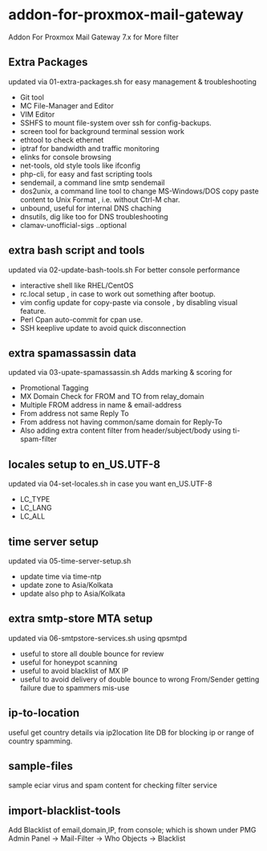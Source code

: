 # addon-for-proxmox-mail-gateway
Addon For Proxmox Mail Gateway 7.x for More filter

## Extra Packages 
updated via 01-extra-packages.sh for easy management & troubleshooting
 - Git tool
 - MC File-Manager and Editor
 - VIM Editor
 - SSHFS to mount file-system over ssh for config-backups.
 - screen tool for background terminal session work
 - ethtool to check ethernet
 - iptraf for bandwidth and traffic monitoring
 - elinks for console browsing
 - net-tools, old style tools like ifconfig
 - php-cli, for easy and fast scripting tools
 - sendemail, a command line smtp sendemail
 - dos2unix, a command line tool to change MS-Windows/DOS copy paste content to Unix Format , i.e. without Ctrl-M char.
 - unbound, useful for internal DNS chaching 
 - dnsutils, dig like too for DNS troubleshooting
 - clamav-unofficial-sigs ..optional
 
 ## extra bash script and tools
updated via 02-update-bash-tools.sh For better console performance
- interactive shell like RHEL/CentOS
- rc.local setup , in case to work out something after bootup.
- vim config update for copy-paste via console , by disabling visual feature.
- Perl Cpan auto-commit for cpan use.
- SSH keeplive update to avoid quick disconnection
 
## extra spamassassin data
updated via 03-upate-spamassassin.sh
Adds marking & scoring for
- Promotional Tagging
- MX Domain Check for FROM and TO from relay_domain
- Multiple FROM address in name & email-address
- From address not same Reply To
- From address not having common/same domain for Reply-To
- Also adding extra content filter from header/subject/body using ti-spam-filter

## locales setup to en_US.UTF-8
updated via 04-set-locales.sh in case you want en_US.UTF-8 
- LC_TYPE
- LC_LANG
- LC_ALL

## time server setup
updated via 05-time-server-setup.sh 
- update time via time-ntp
- update zone to Asia/Kolkata
- update also php to Asia/Kolkata 

## extra smtp-store MTA setup
updated via 06-smtpstore-services.sh using qpsmtpd
- useful to store all double bounce for review
- useful for honeypot scanning
- useful to avoid blacklist of MX IP
- useful to avoid delivery of double bounce to  wrong From/Sender getting failure due to spammers mis-use

## ip-to-location
 useful get country details via ip2location lite DB for blocking ip or range of country spamming.

## sample-files
sample eciar virus and spam content for checking filter service

## import-blacklist-tools
Add Blacklist of email,domain,IP, from console;
which is shown under PMG Admin Panel -> Mail-Filter -> Who Objects -> Blacklist
